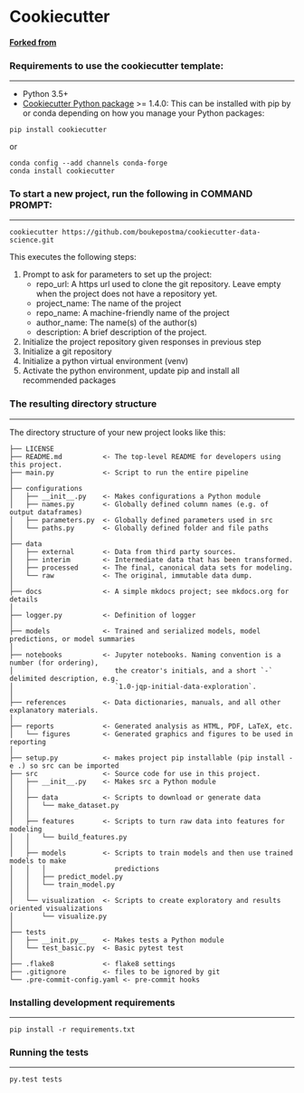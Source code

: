 # Cookiecutter 
#### [Forked from](http://drivendata.github.io/cookiecutter-data-science/)


### Requirements to use the cookiecutter template:
-----------
 - Python 3.5+
 - [Cookiecutter Python package](http://cookiecutter.readthedocs.org/en/latest/installation.html) >= 1.4.0: This can be installed with pip by or conda depending on how you manage your Python packages:

``` 
pip install cookiecutter
```

or

``` 
conda config --add channels conda-forge
conda install cookiecutter
```

### To start a new project, run the following in **COMMAND PROMPT**:
------------

    cookiecutter https://github.com/boukepostma/cookiecutter-data-science.git

This executes the following steps:
1. Prompt to ask for parameters to set up the project:
    * repo_url: A https url used to clone the git repository. Leave empty when the project does not have a repository yet.
    * project_name: The name of the project
    * repo_name: A machine-friendly name of the project
    * author_name: The name(s) of the author(s)
    * description: A brief description of the project.
2. Initialize the project repository given responses in previous step
3. Initialize a git repository
4. Initialize a python virtual environment (venv)
5. Activate the python environment, update pip and install all recommended packages


### The resulting directory structure
------------

The directory structure of your new project looks like this: 

```
├── LICENSE
├── README.md          <- The top-level README for developers using this project.
├── main.py            <- Script to run the entire pipeline
│
├── configurations
│   ├── __init__.py    <- Makes configurations a Python module
│   ├── names.py       <- Globally defined column names (e.g. of output dataframes)
│   ├── parameters.py  <- Globally defined parameters used in src 
│   └── paths.py       <- Globally defined folder and file paths 
│
├── data
│   ├── external       <- Data from third party sources.
│   ├── interim        <- Intermediate data that has been transformed.
│   ├── processed      <- The final, canonical data sets for modeling.
│   └── raw            <- The original, immutable data dump.
│
├── docs               <- A simple mkdocs project; see mkdocs.org for details
│
├── logger.py          <- Definition of logger
│
├── models             <- Trained and serialized models, model predictions, or model summaries
│
├── notebooks          <- Jupyter notebooks. Naming convention is a number (for ordering),
│                         the creator's initials, and a short `-` delimited description, e.g.
│                         `1.0-jqp-initial-data-exploration`.
│
├── references         <- Data dictionaries, manuals, and all other explanatory materials.
│
├── reports            <- Generated analysis as HTML, PDF, LaTeX, etc.
│   └── figures        <- Generated graphics and figures to be used in reporting
│
├── setup.py           <- makes project pip installable (pip install -e .) so src can be imported
├── src                <- Source code for use in this project.
│   ├── __init__.py    <- Makes src a Python module
│   │
│   ├── data           <- Scripts to download or generate data
│   │   └── make_dataset.py
│   │
│   ├── features       <- Scripts to turn raw data into features for modeling
│   │   └── build_features.py
│   │
│   ├── models         <- Scripts to train models and then use trained models to make
│   │   │                 predictions
│   │   ├── predict_model.py
│   │   └── train_model.py
│   │
│   └── visualization  <- Scripts to create exploratory and results oriented visualizations
│       └── visualize.py
│
├── tests
│   ├── __init.py__    <- Makes tests a Python module
│   └── test_basic.py  <- Basic pytest test
│
├── .flake8            <- flake8 settings
├── .gitignore         <- files to be ignored by git 
└── .pre-commit-config.yaml <- pre-commit hooks
```

### Installing development requirements
------------

    pip install -r requirements.txt

### Running the tests
------------

    py.test tests
